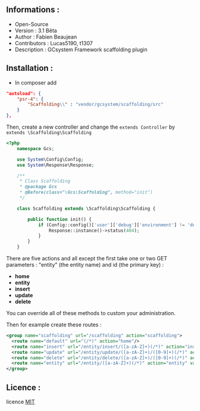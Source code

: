 ﻿Informations :
-----------

* Open-Source
* Version  : 3.1 Bêta
* Author : Fabien Beaujean
* Contributors : Lucas5190, t1307
* Description : GCsystem Framework scaffolding plugin

Installation :
-----------

* In composer add

```json
"autoload": {
	"psr-4": {
		"Scaffolding\\" : "vendor/gcsystem/scaffolding/src"
	}
},
```

Then, create a new controller and change the `extends Controller` by `extends \Scaffolding\Scaffolding`

```php
<?php
	namespace Gcs;

	use System\Config\Config;
	use System\Response\Response;

	/**
	 * Class Scaffolding
	 * @package Gcs
	 * @Before(class="\Gcs\Scaffolding", method="init")
	 */

	class Scaffolding extends \Scaffolding\Scaffolding {

		public function init() {
			if (Config::config()['user']['debug']['environment'] != 'development') {
				Response::instance()->status(404);
			}
		}
	}
```	

There are five actions and all except the first take one or two GET parameters : "entity" (the entity name) and id (the primary key) : 

 - **home**
 - **entity**
 - **insert**
 - **update**
 - **delete**

You can override all of these methods to custom your administration.

Then for example create these routes :

```xml
<group name="scaffolding" url="/scaffolding" action="scaffolding">
  <route name="default" url="(/*)" action="home"/>
  <route name="insert" url="/entity/insert/([a-zA-Z]+)(/*)" action="insert" vars="entity"/>
  <route name="update" url="/entity/update/([a-zA-Z]+)/([0-9]+)(/*)" action="update" vars="entity,id"/>
  <route name="delete" url="/entity/delete/([a-zA-Z]+)/([0-9]+)(/*)" action="delete" vars="entity,id"/>
  <route name="entity" url="/entity/([a-zA-Z]+)(/*)" action="entity" vars="entity"/>
</group>
```

Licence :
-----------

licence [MIT](http://opensource.org/licenses/MIT)